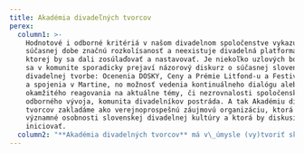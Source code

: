```yaml
---
title: Akadémia divadeľných tvorcov
perex:
  column1: >-
    Hodnotové i odborné kritériá v našom divadelnom spoločenstve vykazujú v
    súčasnej dobe značnú rozkolísanosť a neexistuje divadelná platforma, z
    ktorej by sa dali zosúlaďovať a nastavovať. Je niekoľko uzlových bodov, kde
    sa v komunite sporadicky prejaví názorový diskurz o súčasnej slovenskej
    divadelnej tvorbe: Ocenenia DOSKY, Ceny a Prémie Litfond-u a Festival Dotyky
    a spojenia v Martine, no možnosť vedenia kontinuálneho dialógu alebo dokonca
    okamžitého reagovania na aktuálne témy, či nezrovnalosti spoločenského a
    odborného vývoja, komunita divadelníkov postráda. A tak Akadémiu divadelných
    tvorcov zakladáme ako verejnoprospešnú záujmovú organizáciu, ktorá združuje
    významné osobnosti slovenskej divadelnej kultúry a ktorá by diskusie mohla
    iniciovať.
  column2: "**Akadémia divadelných tvorcov** má v\_úmysle (vy)tvoriť skupinu akceptovaných divadelných osobností ochotných sa diskusie aktívne zúčastňovať.\n\n\nTento svoj úmysel chce začať odvíjať od založenia každoročnej celoštátnej **Ceny za divadelné dielo sezóny**, ktorá by zohľadňovala tvorbu všetkých divadiel na Slovensku, zmapovala ju v\_danej sezóne a\_následne tieto inšpiratívne inscenácie predstavila **organizovaním viacmesačnej prehliadky v\_Bratislave**."
---
```


